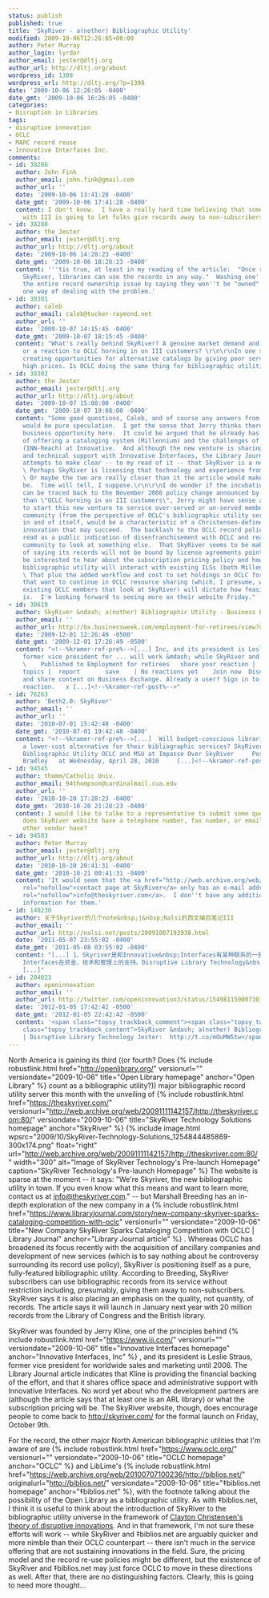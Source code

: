 ```yaml
---
status: publish
published: true
title: 'SkyRiver - a(nother) Bibliographic Utility'
modified: 2009-10-06T12:26:05+00:00
author: Peter Murray
author_login: lyrdor
author_email: jester@dltj.org
author_url: http://dltj.org/about
wordpress_id: 1308
wordpress_url: http://dltj.org/?p=1308
date: '2009-10-06 12:26:05 -0400'
date_gmt: '2009-10-06 16:26:05 -0400'
categories:
- Disruption in Libraries
tags:
- disruptive innovation
- OCLC
- MARC record reuse
- Innovative Interfaces Inc.
comments:
- id: 38286
  author: John Fink
  author_email: john.fink@gmail.com
  author_url: ''
  date: '2009-10-06 13:41:28 -0400'
  date_gmt: '2009-10-06 17:41:28 -0400'
  content: I don't know.  I have a really hard time believing that something associated
    with III is going to let folks give records away to non-subscribers.
- id: 38288
  author: the Jester
  author_email: jester@dltj.org
  author_url: http://dltj.org/about
  date: '2009-10-06 14:28:23 -0400'
  date_gmt: '2009-10-06 18:28:23 -0400'
  content: '''tis true, at least in my reading of the article:  "Once received from
    SkyRiver, libraries can use the records in any way."  Washing one''s hands of
    the entire record ownership issue by saying they won''t be "owned" is certainly
    one way of dealing with the problem.'
- id: 38301
  author: caleb
  author_email: caleb@tucker-raymond.net
  author_url: ''
  date: '2009-10-07 14:15:45 -0400'
  date_gmt: '2009-10-07 18:15:45 -0400'
  content: "What's really behind SkyRiver? A genuine market demand and opportunity,
    or a reaction to OCLC horning in on III customers? \r\n\r\nIn one sense, III is
    creating opportunities for alternative catalogs by giving poor service and charging
    high prices. Is OCLC doing the same thing for bibliographic utilities?"
- id: 38302
  author: the Jester
  author_email: jester@dltj.org
  author_url: http://dltj.org/about
  date: '2009-10-07 15:08:00 -0400'
  date_gmt: '2009-10-07 19:08:00 -0400'
  content: "Some good questions, Caleb, and of course any answers from us on the outside
    would be pure speculation.  I get the sense that Jerry thinks there is a real
    business opportunity here.  It could be argued that he already has the basic technology
    of offering a cataloging system (Millennium) and the challenges of union databases
    (INN-Reach) at Innovative.  And although the new venture is sharing administrative
    and technical support with Innovative Interfaces, the Library Journal article
    attempts to make clear -- to my read of it -- that SkyRiver is a new venture.
    \ Perhaps SkyRiver is licensing that technology and experience from Innovative.
    \ Or maybe the two are really closer than it the article would make them out to
    be.  Time will tell, I suppose.\r\n\r\nI do wonder if the incubation of SkyRiver
    can be traced back to the November 2008 policy change announced by OCLC.  More
    than \"OCLC horning in on III customers\", Jerry might have sense an opportunity
    to start this new venture to service over-served or un-served members of the library
    community (from the perspective of OCLC's bibliographic utility services).  That,
    in and of itself, would be a characteristic of a Christensen-defined disruptive
    innovation that may succeed.  The backlash to the OCLC record policy could be
    read as a public indication of disenfranchisement with OCLC and readiness by the
    community to look at something else.  That SkyRiver seems to be making a point
    of saying its records will not be bound by license agreements points to this.\r\n\r\nI'll
    be interested to hear about the subscription pricing policy and how the SkyRiver
    bibliographic utility will interact with existing ILSs (both Millennium and non-Millennium).
    \ That plus the added workflow and cost to set holdings in OCLC for those libraries
    that want to continue in OCLC resource sharing (which, I presume, will be most
    existing OCLC members that look at SkyRiver) will dictate how feasible this offering
    is.  I'm looking forward to seeing more on their website Friday."
- id: 38619
  author: SkyRiver &ndash; a(nother) Bibliographic Utility - Business Exchange
  author_email: ''
  author_url: http://bx.businessweek.com/employment-for-retirees/view?url=http%3A%2F%2Fdltj.org%2Farticle%2Fskyriver%2F
  date: '2009-12-01 12:26:49 -0500'
  date_gmt: '2009-12-01 17:26:49 -0500'
  content: "<!--%kramer-ref-pre%-->[...] Inc, and its president is Leslie Straus,
    former vice president for ... will work &mdash; while SkyRiver and &Dagger;biblios.
    \    Published to Employment for retirees   share your reaction |   |  add to
    topics |  report       save    | No reactions yet    Join now  Discover, organize
    and share content on Business Exchange. Already a user? Sign in to share your
    reaction.   x [...]<!--%kramer-ref-post%-->"
- id: 76263
  author: 'Beth2.0: SkyRiver'
  author_email: ''
  author_url: ''
  date: '2010-07-01 15:42:48 -0400'
  date_gmt: '2010-07-01 19:42:48 -0400'
  content: "<!--%kramer-ref-pre%-->[...]  Will budget-conscious libraries embrace
    a lower-cost alternative for their bibliographic services? SkyRiver &#8211; a(nother)
    Bibliographic Utility OCLC and MSU at Impasse Over SkyRiver     Posted by Beth
    Bradley   at Wednesday, April 28, 2010     [...]<!--%kramer-ref-post%-->"
- id: 94545
  author: thomm/Catholic Univ.
  author_email: 94thompson@cardinalmail.cua.edu
  author_url: ''
  date: '2010-10-20 17:28:23 -0400'
  date_gmt: '2010-10-20 21:28:23 -0400'
  content: I would like to talke to a representative to submit some questions. Why
    does SkyRiver website have a telephone number, fax number, or email address and
    other vendor have?
- id: 94583
  author: Peter Murray
  author_email: jester@dltj.org
  author_url: http://dltj.org/about
  date: '2010-10-20 20:41:31 -0400'
  date_gmt: '2010-10-21 00:41:31 -0400'
  content: 'It would seem that the <a href="http://web.archive.org/web/20101020/http://theskyriver.com/contact-us"
    rel="nofollow">contact page at SkyRiver</a> only has an e-mail address:  <a href="mailto:info@theskyriver.com"
    rel="nofollow">info@theskyriver.com</a>.  I don''t have any additional contact
    information for them.'
- id: 140230
  author: 关于Skyriver的几个note&nbsp;|&nbsp;Nalsi的西文编目笔记III
  author_email: ''
  author_url: http://nalsi.net/posts/20091007193938.html
  date: '2011-05-07 23:55:02 -0400'
  date_gmt: '2011-05-08 03:55:02 -0400'
  content: "[...] 1、Skyriver是和Innovative&nbsp;Interfaces有某种联系的一家公司（是独立的？），但得到了Innovative
    Interfaces在资金、技术和管理上的支持。Disruptive Library Technology&nbsp;Jester的博客里特别提到了这一点，虽然我不太理解这件事有什么特别的意义。
    [...]"
- id: 204023
  author: openinnovation
  author_email: ''
  author_url: http://twitter.com/openinnovation3/status/154981159007301632
  date: '2012-01-05 17:42:42 -0500'
  date_gmt: '2012-01-05 22:42:42 -0500'
  content: '<span class="topsy_trackback_comment"><span class="topsy_twitter_username"><span
    class="topsy_trackback_content">SkyRiver &ndash; a(nother) Bibliographic Utility
    | Disruptive Library Technology Jester:  http://t.co/mOuMW5tw</span></span>'
---
```

North America is gaining its third ((or fourth? Does {% include robustlink.html href="http://openlibrary.org/" versionurl="" versiondate="2009-10-06" title="Open Library homepage" anchor="Open Library" %} count as a bibliographic utility?)) major bibliographic record utility server this month with the unveiling of {% include robustlink.html href="https://theskyriver.com/" versionurl="http://web.archive.org/web/20091111142157/http://theskyriver.com:80/" versiondate="2009-10-06" title="SkyRiver Technology Solutions homepage" anchor="SkyRiver" %} {% include image.html wpsrc="2009/10/SkyRiver-Technology-Solutions_1254844485869-300x174.png" float="right" url="http://web.archive.org/web/20091111142157/http://theskyriver.com:80/" width="300" alt="Image of SkyRiver Technology's Pre-launch Homepage" caption="SkyRiver Technology's Pre-launch Homepage" %}  The website is sparse at the moment -- it says: "We're Skyriver, the new bibliographic utility in town. If you even know what this means and want to learn more, contact us at info@theskyriver.com." -- but Marshall Breeding has an in-depth exploration of the new company in a {% include robustlink.html href="https://www.libraryjournal.com/story/new-company-skyriver-sparks-cataloging-competition-with-oclc" versionurl="" versiondate="2009-10-06" title="New Company SkyRiver Sparks Cataloging Competition with OCLC | Library Journal" anchor="Library Journal article" %} . Whereas OCLC has broadened its focus recently with the acquisition of ancillary companies and development of new services (which is to say nothing about he controversy surrounding its record use policy), SkyRiver is positioning itself as a pure, fully-featured bibliographic utility. According to Breeding, SkyRiver subscribers can use bibliographic records from its service without restriction including, presumably, giving them away to non-subscribers. SkyRiver says it is also placing an emphasis on the quality, not quantity, of records. The article says it will launch in January next year with 20 million records from the Library of Congress and the British library.

SkyRiver was founded by Jerry Kline, one of the principles behind {% include robustlink.html href="https://www.iii.com/" versionurl="" versiondate="2009-10-06" title="Innovative Interfaces homepage" anchor="Innovative Interfaces, Inc" %} , and its president is Leslie Straus, former vice president for worldwide sales and marketing until 2006. The Library Journal article indicates that Kline is providing the financial backing of the effort, and that it shares office space and administrative support with Innovative Interfaces. No word yet about who the development partners are (although the article says that at least one is an ARL library) or what the subscription pricing will be. The SkyRiver website, though, does encourage people to come back to http://skyriver.com/ for the formal launch on Friday, October 9th.

For the record, the other major North American bibliographic utilities that I'm aware of are {% include robustlink.html href="https://www.oclc.org/" versionurl="" versiondate="2009-10-06" title="OCLC homepage" anchor="OCLC" %}  and LibLime's {% include robustlink.html href="https://web.archive.org/web/20100707100236/http://biblios.net/" originalurl="http://biblios.net/" versiondate="2009-10-06" title="‡biblios.net homepage" anchor="‡biblios.net" %}, with the footnote talking about the possibility of the Open Library as a bibliographic utility. As with ‡biblios.net, I think it is useful to think about the introduction of SkyRiver to the bibliographic utility universe in the framework of [Clayton Christensen's theory of disruptive innovations](/christensen-bibliography/). And in that framework, I'm not sure these efforts will work -- while SkyRiver and ‡biblios.net are arguably quicker and more nimble than their OCLC counterpart -- there isn't much in the service offering that are not sustaining innovations in the field. Sure, the pricing model and the record re-use policies might be different, but the existence of SkyRiver and ‡biblios.net may just force OCLC to move in these directions as well. After that, there are no distinguishing factors. Clearly, this is going to need more thought...
